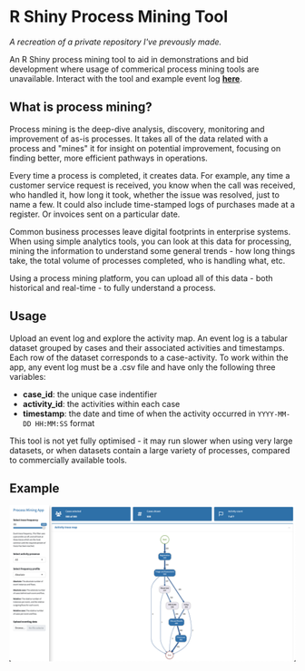 # R Shiny Process Mining Tool

*A recreation of a private repository I've prevously made.*

An R Shiny process mining tool to aid in demonstrations and bid development where usage of commerical process mining tools are unavailable. Interact with the tool and example event log **[here](https://ndrshiny.shinyapps.io/process_mining_application/)**.

## What is process mining?
Process mining is the deep-dive analysis, discovery, monitoring and improvement of as-is processes. It takes all of the data related with a process and "mines" it for insight on potential improvement, focusing on finding better, more efficient pathways in operations. 

Every time a process is completed, it creates data. For example, any time a customer service request is received, you know when the call was received, who handled it, how long it took, whether the issue was resolved, just to name a few. It could also include time-stamped logs of purchases made at a register. Or invoices sent on a particular date.

Common business processes leave digital footprints in enterprise systems. When using simple analytics tools, you can look at this data for processing, mining the information to understand some general trends - how long things take, the total volume of processes completed, who is handling what, etc.

Using a process mining platform, you can upload all of this data - both historical and real-time - to fully understand a process.

## Usage
Upload an event log and explore the activity map. An event log is a tabular dataset grouped by cases and their associated activities and timestamps. Each row of the dataset corresponds to a case-activity. To work within the app, any event log must be a .csv file and have only the following three variables: 

- **case_id**: the unique case indentifier
- **activity_id**: the activities within each case
- **timestamp**: the date and time of when the activity occurred in `YYYY-MM-DD HH:MM:SS` format

This tool is not yet fully optimised - it may run slower when using very large datasets, or when datasets contain a large variety of processes, compared to commercially available tools.

## Example
<p align="center">
<img width="1429" alt="example" src="https://github.com/dempseynoel/process-mining-application/blob/main/process_mining_app_image.png">
</p>

